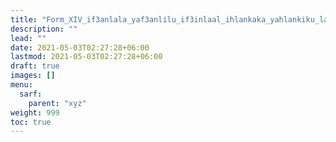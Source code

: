 ```yaml
---
title: "Form_XIV_if3anlala_yaf3anlilu_if3inlaal_ihlankaka_yahlankiku_lafif_mafruq"
description: ""
lead: ""
date: 2021-05-03T02:27:28+06:00
lastmod: 2021-05-03T02:27:28+06:00
draft: true
images: []
menu: 
  sarf:
    parent: "xyz"
weight: 999
toc: true
---
```



